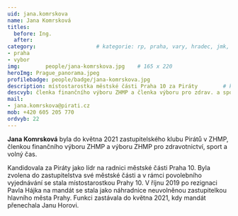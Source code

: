 ```yaml
---
uid: jana.komrskova
name: Jana Komrsková
titles:
  before: Ing. 
  after:
category:                 	# kategorie: rp, praha, vary, hradec, jmk, senat
- praha
- vybor
img: 		people/jana-komrskova.jpg    # 165 x 220
heroImg: Prague_panorama.jpeg
profilebadge: people/badge/jana-komrskova.jpg
description: místostarostka městské části Praha 10 za Piráty    	# kratký popis, max 160 znaků
descvyb: členka finančního výboru ZHMP a členka výboru pro zdrav. a sport
mail:
- jana.komrskova@pirati.cz
mob: +420 605 205 770
ordvyb: 22
---
```


**Jana Komrsková** byla do května 2021 zastupitelského klubu Pirátů v ZHMP, členkou finančního výboru ZHMP a výboru ZHMP pro zdravotnictví, sport a volný čas.

Kandidovala za Piráty jako lídr na radnici městské části Praha 10. Byla zvolena do zastupitelstva své městské části a v rámci povolebního vyjednávání se stala místostarostkou Prahy 10. V říjnu 2019 po rezignaci Pavla Hájka na mandát se stala jako náhradnice neuvolněnou zastupitelkou hlavního města Prahy. Funkci zastávala do května 2021, kdy mandát přenechala Janu Horovi.
